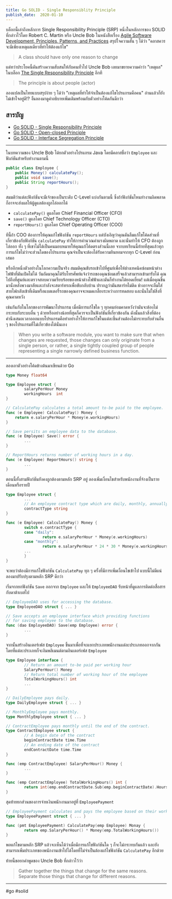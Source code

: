 ```yaml
---
title: Go SOLID - Single Responsiblity Principle
publish_date:  2020-01-10
---
```


บล็อกนี้เล่าถึงหลักการ Single Responsibility Principle (SRP) หนึ่งในหลักการของ SOLID ที่กล่าวไว้โดย Robert C. Martin หรือ Uncle Bob ในหนังสือเรื่อง [Agile Software Development, Principles, Patterns, and Practices](https://en.wikipedia.org/wiki/Single_responsibility_principle#cite_note-cleancode-1) สรุปใจความสั้น ๆ ได้ว่า "คลาสควรจะมีเพียงเหตุผลเดียวที่ทำให้ต้องแก้ไข"

> A class should have only one reason to change

แต่ทว่าประโยคนี้ดันสร้างความสับสนให้กับคนทั่วไป Uncle Bob เลยมาขยายความคำว่า "เหตุผล" ในบล็อก [The Single Responsibility Principle](https://blog.cleancoder.com/uncle-bob/2014/05/08/SingleReponsibilityPrinciple.html) อีกที

> The principle is about people (actor)

ลองแปลเป็นไทยแบบสรุปง่าย ๆ ได้ว่า "เหตุผลที่ทำให้จำเป็นต้องแก้ไขโปรแกรมคือคน" อ่านแล้วก็ยังไม่เข้าใจอยู่ดี!? งั้นลองมาดูคำอธิบายเพิ่มเติมพร้อมกับตัวอย่างโค้ดกันดีกว่า

## สารบัญ

- [Go SOLID - Single Responsibility Principle](/2020/1/10/go-solid-single-responsibility-principle)
- [Go SOLID - Open-closed Principle](/2020/1/2/go-solid-open-closed-principle)
- [Go SOLID - Interface Segregation Principle](/2022/5/7/go-solid-interface-segregation-principle)

---

ในบทความของ Uncle Bob ได้ยกตัวอย่างโปรแกรม Java โดยมีคลาสชื่อว่า `Employee` และฟังก์ชันสำหรับทำงานตามนี้

```java
public class Employee {
    public Money() calculatePay();
    public void save();
    public String reportHours();
}
```

สมมติว่าแต่ละฟังก์ชันจะมีเจ้าของเป็นระดับ C-Level แบ่งกันตามนี้ ซึ่งถ้าฟังก์ชันไหนทำงานผิดพลาดก็อาจจะส่งผลให้ผู้ดูแลต้องถูกไล่ออกได้

- `calculatePay()` ดูแลโดย Chief Financial Officer (CFO)
- `save()` ดูแลโดย Chief Technology Officer (CTO)
- `reportHours()` ดูแลโดย Chief Operating Officer (COO)

ทีนี้ถ้า COO ต้องการให้คุณแก้ไขฟังก์ชัน `reportHours` แต่บังเอิญว่าคุณดันลืมแก้ไขโค้ดส่วนที่เกี่ยวข้องกับฟังก์ชัน `calculatePay` ทำให้การคำนวณค่าแรงผิดพลาด และนั่นทำให้ CFO ต้องถูกไล่ออก ทั้ง ๆ ที่เขาไม่ได้เป็นคนมอบหมายให้คุณแก้โค้ดตรงส่วนนี้เลย จากบทเรียนนี้ท้ายที่สุดแล้วทุกการแก้ไขไม่ว่าจะส่วนใดของโปรแกรม คุณจำเป็นจะต้องได้รับความยินยอมจากทุก C-Level ก่อนเสมอ

หรืออีกหนึ่งตัวอย่างในโลกความเป็นจริง สมมติคุณขับรถเข้าไปที่ศูนย์เพื่อให้ช่างเทคนิคซ่อมหน้าต่างไฟฟ้าที่มันเปิดไม่ได้ วันถัดมาคุณได้รับโทรศัพท์แจ้งว่ารถของคุณซ่อมเสร็จแล้วสามารถเข้ามารับได้ คุณไปถึงที่ศูนย์และตรวจสอบความเรียบร้อยของหน้าต่างไฟฟ้าและมันก็ทำงานได้ยอดเยี่ยม! แต่เมื่อคุณขึ้นมานั่งหลังพวงมาลัยและกำลังจะสตาร์ทรถเพื่อขับกลับบ้าน ปรากฏว่ามันสตาร์ทไม่ติด ช่างอาจจะลืมใส่สายไฟกลับเข้าที่เดิมหรือแบตเตอรี่รถของคุณอาจจะหมดเกลี้ยงระหว่างการทดสอบ และนั่นไม่ใช่สิ่งที่คุณคาดหวัง

เช่นกันกับในโลกของการพัฒนาโปรแกรม เมื่อมีการแก้ไขใด ๆ ทุกคนย่อมคาดหวังว่ามันจะต้องไม่กระทบกับระบบอื่น ๆ ด้วยหรืออย่างน้อยที่สุดก็ควรจะเป็นฟังก์ชันที่เกี่ยวข้องกัน ดังนั้นแล้วสิ่งที่ต้องคำนึงเสมอเวลาออกแบบโปรแกรมคือทำอย่างไรให้การแก้ไขในแต่ละชิ้นส่วนต้องไม่กระทบกับส่วนอื่น ๆ ของโปรแกรมที่ไม่เกี่ยวข้องได้นั่นเอง

> When you write a software module, you want to make sure that when changes are requested, those changes can only originate from a single person, or rather, a single tightly coupled group of people representing a single narrowly defined business function.

---

ลองเอาตัวอย่างโค้ดข้างต้นมาเขียนด้วย Go

```go
type Money float64

type Employee struct {
        salaryPerHour Money
        workingHours  int
}

// CalculatePay calculates a total amount to-be paid to the employee.
func (e Employee) CalculatePay() Money {
	return e.salaryPerHour * Money(e.workingHours)
}

// Save persits an employee data to the database.
func (e Employee) Save() error {
        ...
}

// ReportHours returns number of working hours in a day.
func (e Employee) ReportHours() string {
        ...
}
```

ตอนนี้ทั้งสามฟังก์ชันยังคงถูกต้องตามหลัก SRP อยู่ ลองเพิ่มเงื่อนไขสำหรับพนักงานที่จ้างเป็นรายเดือนหรือรายปี

```go
type Employee struct {
        ...
        // An employee contract type which are daily, monthly, annually, etc.
        contractType string
}

func (e Employee) CalculatePay() Money {
        switch e.contractType {
        case "daily":
                return e.salaryPerHour * Money(e.workingHours)
        case "monthly":
                return e.salaryPerHour * 24 * 30 * Money(e.workingHours)
        ...
        }
}
```

จะพบว่าต้องมีการแก้ไขฟังก์ชัน `CalculatePay` ทุก ๆ ครั้งที่มีการเพิ่มเงื่อนไขเข้าไป แบบนี้ไม่ดีแน่ลองมาปรับปรุงตามหลัก SRP ดีกว่า

เริ่มจากยกฟังก์ชัน `Save` ออกจาก `Employee` และให้ `EmployeeDAO` รับหน้าที่ดูแลการติดต่อสื่อสารกับดาต้าเบสไป

```go
// EmployeeDAO uses for accessing the database.
type EmployeeDAO struct { ... }

// Save accepts an employee interface which providing functions
// for saving employee to the database.
func (dao EmployeeDAO) Save(emp Employee) error {
        ...
}
```

จากนั้นสร้างอินเตอร์เฟส `Employee` ขึ้นมาเพื่อที่จะแยกประเภทพนักงานแต่ละประเภทออกจากกัน โดยที่แต่ละประเภทก็จะอิมพลิเมนต์ตามอินเตอร์เฟส `Employee`

```go
type Employee interface {
        // Return an amount to-be paid per working hour
        SalaryPerHour() Money
        // Return total number of working hour of the employee
        TotalWorkingHours() int
        ...
}

// DailyEmployee pays daily.
type DailyEmployee struct { ... }

// MonthlyEmployee pays monthly.
type MonthlyEmployee struct { ... }

// ContractEmployee pays monthly until the end of the contract.
type ContractEmployee struct {
        // A begin date of the contract
        beginContractDate time.Time 
        // An ending date of the contract
        endContractDate time.Time
}

func (emp ContractEmployee) SalaryPerHour() Money {
        ...
}

func (emp ContractEmployee) TotalWorkingHours() int {
        return int(emp.endContractDate.Sub(emp.beginContractDate).Hours())
}

```

สุดท้ายยกส่วนของการจ่ายเงินพนักงานมาอยู่ที่ `EmployeePayment` 

```go
// EmployeePayment calculates and pays the employee based on their working hours and salary.
type EmployeePayment struct { ... }

func (pmt EmployeePayment) CalculatePay(emp Employee) Monay {
        return emp.SalaryPerHour() * Money(emp.TotalWorkingHours())
}
```

พอแก้ไขตามหลัก SRP แล้วจะเห็นได้ว่าเมื่อมีการแก้ไขฟังก์ชันใด ๆ ก็จะไม่กระทบกันแล้ว และยังสามารถเพิ่มประเภทของพนักงานเข้าไปได้โดยที่ไม่จำเป็นต้องแก้ไขฟังก์ชัน `CalculatePay` อีกด้วย

ท้ายนี้ขอยกคำพูดของ Uncle Bob ที่กล่าวไว้ว่า

> Gather together the things that change for the same reasons. Separate those things that change for different reasons.

---
#go #solid
